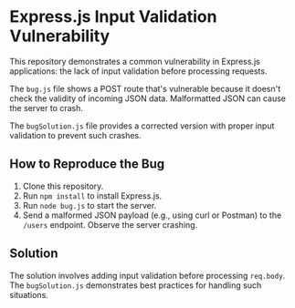 # Express.js Input Validation Vulnerability

This repository demonstrates a common vulnerability in Express.js applications: the lack of input validation before processing requests.

The `bug.js` file shows a POST route that's vulnerable because it doesn't check the validity of incoming JSON data.  Malformatted JSON can cause the server to crash.

The `bugSolution.js` file provides a corrected version with proper input validation to prevent such crashes.

## How to Reproduce the Bug
1. Clone this repository.
2. Run `npm install` to install Express.js.
3. Run `node bug.js` to start the server.
4. Send a malformed JSON payload (e.g., using curl or Postman) to the `/users` endpoint. Observe the server crashing.

## Solution
The solution involves adding input validation before processing `req.body`.  The `bugSolution.js` demonstrates best practices for handling such situations.